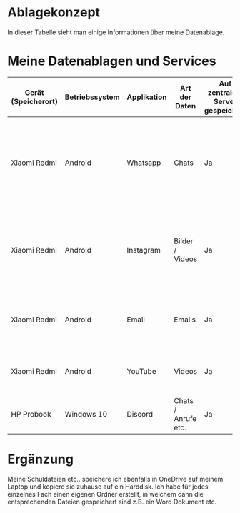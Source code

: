 # Ablagekonzept
In dieser Tabelle sieht man einige Informationen über meine Datenablage.
# Meine Datenablagen und Services

| Gerät (Speicherort) | Betriebssystem | Applikation | Art der Daten       | Auf zentralem Server gespeichert | user friendly privacy policy | Folgen von Datenverlust / Zugriffsrecht                                 | Folgen von Datendiebstahl                                                                                                    | Backup vorhanden? | Art des Backups | Häufigkeit des Backups                            | Massnahmen                                                                                                    |
| ------------------- | -------------- | ----------- | ------------------- | -------------------------------- | ---------------------------- | ----------------------------------------------------------------------- | ---------------------------------------------------------------------------------------------------------------------------- | ----------------- | --------------- | ------------------------------------------------- | ------------------------------------------------------------------------------------------------------------- |
| Xiaomi Redmi        | Android        | Whatsapp    | Chats               | Ja                               | Nein                         | Whatsapp Kontakte und Chats verloren                                    | Kontakte geleaked / Chats -> nicht nur meine Daten sondern auch Daten von den Personen mit denen man chattet wären betroffen | Ja                | Google Drive    | Täglich                                           | Manchmal nachschauen, ob bei Google Drive auch wirklich alles gut läuft                                       |
| Xiaomi Redmi        | Android        | Instagram   | Bilder / Videos     | Ja                               | Nein                         | kein Account mehr -> konnte Plattrorm nicht mehr nutzen für einige Tage | Mann sieht dann die Daten von mir und von den Personen, mit denen man schreibt.                                              | Nein              | \-              | Gar nicht                                         | Für Instagram brauche ich kein Backup, da ich nicht vieles poste. Und wenn habe ich die Bilder auf dem Handy. |
| Xiaomi Redmi        | Android        | Email       | Emails              | Ja                               | Nein                         | Emails verloren / wichtige Infos in Mails weg                           | Private Daten von Personen wären davon betroffen.                                                                            | Ja                | \-              | Jedes Mal, wenn ich online bin. Soweit ich weiss. | Auch schauen, ob das Backup durchgehend funktioniert.                                                         |
| Xiaomi Redmi        | Android        | YouTube     |  Videos             | Ja                               | Nein                         | Für mich gab es bei YouTube kein Datenverlust                           |                                                                                                                              | Nein              | \-              | Gar nicht                                         | Für YouTube brauche ich nicht unbedingt ein Backup                                                            |
| HP Probook          | Windows 10     | Discord     | Chats / Anrufe etc. | Ja                               | Nein                         |                                                                         |                                                                                                                              | Ja, One Drive     |                 |                                                   |                                                                                                               |


# Ergänzung 
Meine Schuldateien etc.. speichere ich ebenfalls in OneDrive auf meinem Laptop und kopiere sie zuhause auf ein Harddisk. Ich habe für jedes einzelnes Fach einen eigenen Ordner erstellt, in welchem dann die entsprechenden Dateien gespeichert sind z.B. ein Word Dokument etc.
